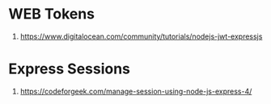 # WEB Tokens

1. https://www.digitalocean.com/community/tutorials/nodejs-jwt-expressjs

# Express Sessions

1. https://codeforgeek.com/manage-session-using-node-js-express-4/
